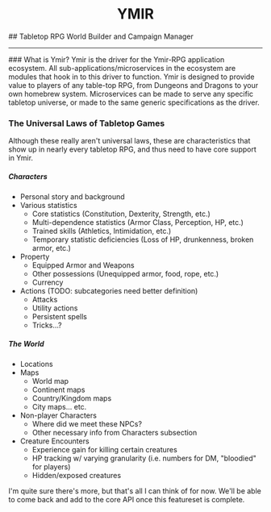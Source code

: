 <h1 style="text-align: center">YMIR</h1>
## Tabletop RPG World Builder and Campaign Manager
<hr>
### What is Ymir?
Ymir is the driver for the Ymir-RPG application ecosystem. All sub-applications/microservices in the ecosystem are modules that hook in to this driver to function. Ymir is designed to provide value to players of any table-top RPG, from Dungeons and Dragons to your own homebrew system. Microservices can be made to serve any specific tabletop universe, or made to the same generic specifications as the driver.

### The Universal Laws of Tabletop Games
Although these really aren't universal laws, these are characteristics that show up in nearly every tabletop RPG, and thus need to have core support in Ymir.

##### Characters
* Personal story and background
* Various statistics
  * Core statistics (Constitution, Dexterity, Strength, etc.)
  * Multi-dependence statistics (Armor Class, Perception, HP, etc.)
  * Trained skills (Athletics, Intimidation, etc.)
  * Temporary statistic deficiencies (Loss of HP, drunkenness, broken armor, etc.)
* Property
  * Equipped Armor and Weapons
  * Other possessions (Unequipped armor, food, rope, etc.)
  * Currency
* Actions (TODO: subcategories need better definition)
  * Attacks
  * Utility actions
  * Persistent spells
  * Tricks...?
##### The World
* Locations
* Maps
  * World map
  * Continent maps
  * Country/Kingdom maps
  * City maps... etc.
* Non-player Characters
  * Where did we meet these NPCs?
  * Other necessary info from Characters subsection
* Creature Encounters
  * Experience gain for killing certain creatures
  * HP tracking w/ varying granularity (i.e. numbers for DM, "bloodied" for players)
  * Hidden/exposed creatures

I'm quite sure there's more, but that's all I can think of for now. We'll be able to come back and add to the core API once this featureset is complete.
  
